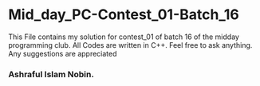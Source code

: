 # Mid_day_PC-Contest_01-Batch_16
This File contains my solution for contest_01 of batch 16 of the midday programming club. All Codes are written in C++. 
Feel free to ask anything. 
Any suggestions are appreciated 

### Ashraful Islam Nobin.
